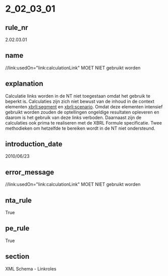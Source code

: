 # 2_02_03_01

## rule_nr
2.02.03.01

## name
//link:usedOn="link:calculationLink" MOET NIET gebruikt worden

## explanation
Calculatie links worden in de NT niet toegestaan omdat het gebruik te beperkt is. Calculaties zijn zich niet bewust van de inhoud in de context elementen <xbrli:segment> en <xbrli:scenario>. Omdat deze elementen intensief gebruikt worden zouden de optellingen ongeldige resultaten opleveren en daarom is het gebruik van deze links verboden. Daarnaast zijn de calculaties ook prima te realiseren met de XBRL Formule specificatie. Twee methodieken om hetzelfde te bereiken wordt in de NT niet ondersteund.

## introduction_date
2010/06/23

## error_message
//link:usedOn=&quot;link:calculationLink&quot; MOET NIET gebruikt worden

## nta_rule
True

## pe_rule
True

## section
XML Schema - Linkroles


